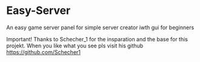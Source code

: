 # Easy-Server
An easy game server panel for simple server creator iwth gui for beginners

Important!
Thanks to Schecher_1 for the insparation and the base for this projekt. When you like what you see pls visit his github
https://github.com/Schecher1
